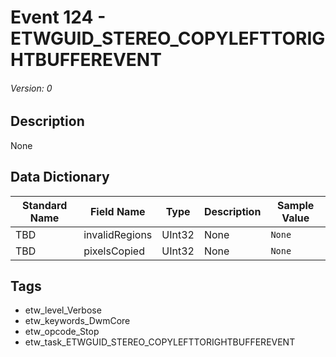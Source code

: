 # Event 124 - ETWGUID_STEREO_COPYLEFTTORIGHTBUFFEREVENT
###### Version: 0

## Description
None

## Data Dictionary
|Standard Name|Field Name|Type|Description|Sample Value|
|---|---|---|---|---|
|TBD|invalidRegions|UInt32|None|`None`|
|TBD|pixelsCopied|UInt32|None|`None`|

## Tags
* etw_level_Verbose
* etw_keywords_DwmCore
* etw_opcode_Stop
* etw_task_ETWGUID_STEREO_COPYLEFTTORIGHTBUFFEREVENT